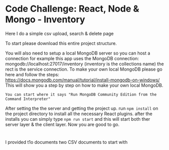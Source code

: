 # Code Challenge: React, Node & Mongo - Inventory
Here I do a simple csv upload, search &amp; delete page

To start please download this entire project structure.

You will also need to setup a local MongoDB server so you can host a connection for example this app uses the MongoDB connection:
mongodb://localhost:27017/inventory (inventory is the collections name) the rect is the service connection.
To make your own local MongoDB please go here and follow the steps: https://docs.mongodb.com/manual/tutorial/install-mongodb-on-windows/
This will show you a step by step on how to make your own local MongoDB. 

`You can start where it says "Run MongoDB Community Edition from the Command Interpreter"`

After setting the the server and getting the project up. 
run `npm install` on the project directory to install all the necessary React plugins.
after the installs you can simply type `npm run start` and this will start both ther server layer & the client layer. Now you are good to go. 

#
I provided t1o documents two CSV documents to start with

